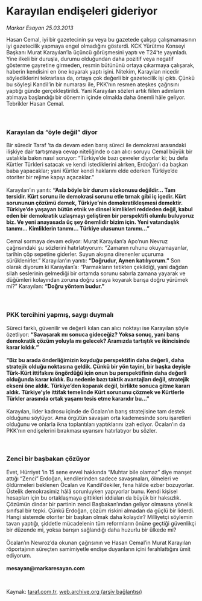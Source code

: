 # Karayılan endişeleri gideriyor

*Markar Esayan 25.03.2013*

<div class="yazi"><p>Hasan Cemal, iyi bir gazetecinin şu veya bu gazetede çalışıp çalışmamasının iyi gazetecilik yapmaya engel olmadığını gösterdi. KCK Yürütme Konseyi Başkanı Murat Karayılan’la üçüncü görüşmesini yaptı ve T24’te yayınladı. Yine ilkeli bir duruşla, durumu olduğundan daha pozitif veya negatif gösterme gayretine girmeden, resmin bütününü ortaya çıkarmaya çalışarak, haberin kendisini en öne koyarak yaptı işini. Nitekim, Karayılan nicedir söylediklerini tekrarlasa da, ortaya çok değerli bir gazetecilik işi çıktı. Çünkü bu söyleşi Kandil’in bir numarası ile, PKK’nın resmen ateşkes çağrısını yaptığı günde gerçekleştirildi. Yani Karayılan sözleri artık fiilen adımların atılmaya başlandığı bir dönemin içinde olmakla daha önemli hâle geliyor. Tebrikler Hasan Cemal.<br/><br/><br/></p>
<h3>Karayılan da “öyle değil” diyor</h3>
<p>Bir süredir Taraf ’ta da devam eden barış süreci ile demokrasi arasındaki ilişkiye dair tartışmaya cevap niteliğinde o can alıcı soruyu Cemal büyük bir ustalıkla bakın nasıl soruyor: “Türkiye’de bazı çevreler diyorlar ki; bu defa Kürtler Türkleri satacak ve kendi istediklerini alırken, Erdoğan’ı da başkan baba yapacaklar; yani Kürtler kendi haklarını elde ederken Türkiye’de otoriter bir rejime kapıyı açacaklar.”<br/><br/>Karayılan’ın yanıtı: <strong>“Asla böyle bir durum sözkonusu değildir... Tam tersidir. Kürt sorunu ile demokrasi sorunu etle tırnak gibi iç içedir. Kürt sorununun çözümü demek, Türkiye’nin demokratikleşmesi demektir. Türkiye’de yaşayan bütün etnik ve dinsel kimlikleri reddeden değil, kabul eden bir demokratik uzlaşmayı geliştiren bir perspektifi olumlu buluyoruz biz. Ve yeni anayasada üç şey önemlidir bizim için. Yeni vatandaşlık tanımı... Kimliklerin tanımı... Türkiye ulusunun tanımı...”<br/></strong><br/>Cemal sormaya devam ediyor: Murat Karayılan’a Apo’nun Nevruz çağrısındaki şu sözlerini hatırlatıyorum: “Zamanın ruhunu okuyamayanlar, tarihin çöp sepetine giderler. Suyun akışına direnenler uçuruma sürüklenirler.” Karayılan’ın yanıtı: <strong>“Doğrudur, Aynen katılıyorum.”</strong> Son olarak diyorum ki Karayılan’a: “Parmakların tetikten çekildiği, yani dağdan silah seslerinin gelmediği bir ortamda sorunu sabırla zamana yayarak ve düğümleri kolayından zoruna doğru sıraya koyarak barışa doğru yürümek mi?” Karayılan: <strong>“Doğru yöntem budur.”<br/><br/><br/></strong></p>
<h3>PKK tercihini yapmış, saygı duymalı</h3>
<p>Süreci farklı, güvenilir ve değerli kılan can alıcı noktayı ise Karayılan şöyle özetliyor: <strong>“Savaşarak mı sonuca gideceğiz? Yoksa sonuç, yani barış demokratik çözüm yoluyla mı gelecek? Aramızda tartıştık ve ikincisinde karar kıldık.”<br/></strong><br/><strong>“Biz bu arada önderliğimizin koyduğu perspektifin daha değerli, daha stratejik olduğu noktasına geldik. Çünkü bir yön tayini, bir başka deyişle Türk-Kürt ittifakını öngördüğü için onun bu perspektifinin daha değerli olduğunda karar kıldık. Bu nedenle bazı taktik avantajları değil, stratejik ekseni öne aldık. Türkiye’den koparak değil, birlikte sonuca gitme kararı aldık. Türkiye’yle ittifak temelinde Kürt sorununu çözmek ve Kürtlerle Türkler arasında ortak yaşamı tesis etme kararıdır bu...”<br/></strong><br/>Karayılan, lider kadrosu içinde de Öcalan’ın barış stratejisine tam destek olduğunu söylüyor. Ama örgütün savaşan orta kademesinde soru işaretleri olduğunu ve onlarla ikna toplantıları yaptıklarını izah ediyor. Öcalan’ın da PKK’nın endişelerini bırakması uyarısını hatırlatıyor bu sözler.<br/><br/><br/></p>
<h3>Zenci bir başbakan çözüyor</h3>
<p>Evet, Hürriyet ’in 15 sene evvel hakkında “Muhtar bile olamaz” diye manşet attığı “Zenci” Erdoğan, kendilerinden sadece savaşmaları, ölmeleri ve öldürmeleri beklenen Öcalan ve Kandil’dekiler, fena hâlde ezber bozuyorlar. Üstelik demokrasimiz hâlâ sorunluyken yapıyorlar bunu. Kendi kişisel hesapları için bu ortaklaşmaya gittikleri iddiaları da büyük bir haksızlık. Çözümün dindar bir partinin zenci Başbakan’ından geliyor olmasına yönelik sınıfsal bir tepki. Çünkü Erdoğan, çözüm riskini almadan da güçlü bir liderdi. Hangi sistemde otoriter bir başkan olmak daha kolaydır? Milliyetçi söylemin tavan yaptığı, şiddetle mücadelenin tüm reformların önüne geçtiği güvenlikçi bir düzende mi, yoksa barışın sağlandığı daha huzurlu bir ülkede mi?<br/><br/>Öcalan’ın Newroz’da okunan çağrısının ve Hasan Cemal’in Murat Karayılan röportajının süreçten samimiyetle endişe duyanların içini ferahlattığını ümit ediyorum.<br/><br/><strong>mesayan@markaresayan.com</strong></p><br/>
</div>

Kaynak: [taraf.com.tr](http://www.taraf.com.tr/markar-esayan/makale-karayilan-endiseleri-gideriyor.htm), [web.archive.org (arşiv bağlantısı)](http://web.archive.org/web/20131107115918/http://www.taraf.com.tr/markar-esayan/makale-karayilan-endiseleri-gideriyor.htm)
